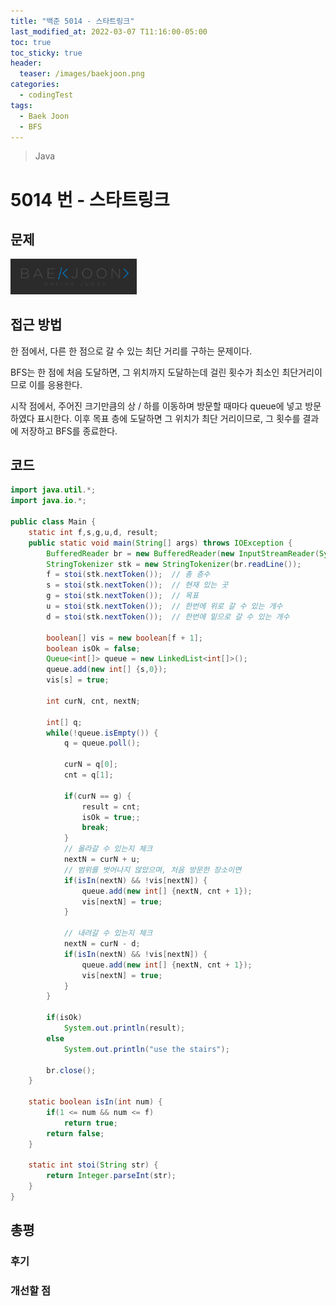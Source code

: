 ```yaml
---
title: "백준 5014 - 스타트링크"
last_modified_at: 2022-03-07 T11:16:00-05:00
toc: true
toc_sticky: true
header:
  teaser: /images/baekjoon.png
categories:
  - codingTest
tags:
  - Baek Joon
  - BFS
---
```


> Java

# 5014 번 - 스타트링크

## 문제

[<img src="/images/baekjoon.png" width="40%" height="40%">](https://www.acmicpc.net/problem/5014)

## 접근 방법

한 점에서, 다른 한 점으로 갈 수 있는 최단 거리를 구하는 문제이다.

BFS는 한 점에 처음 도달하면, 그 위치까지 도달하는데 걸린 횟수가 최소인 최단거리이므로 이를 응용한다.

시작 점에서, 주어진 크기만큼의 상 / 하를 이동하며 방문할 때마다 queue에 넣고 방문하였다 표시한다.
이후 목표 층에 도달하면 그 위치가 최단 거리이므로, 그 횟수를 결과에 저장하고 BFS를 종료한다.

## 코드

```java
import java.util.*;
import java.io.*;

public class Main {
	static int f,s,g,u,d, result;
	public static void main(String[] args) throws IOException {
		BufferedReader br = new BufferedReader(new InputStreamReader(System.in));
    	StringTokenizer stk = new StringTokenizer(br.readLine());
    	f = stoi(stk.nextToken());	// 총 층수
    	s = stoi(stk.nextToken());	// 현재 있는 곳
    	g = stoi(stk.nextToken());	// 목표
    	u = stoi(stk.nextToken());	// 한번에 위로 갈 수 있는 개수
    	d = stoi(stk.nextToken());	// 한번에 밑으로 갈 수 있는 개수

    	boolean[] vis = new boolean[f + 1];
    	boolean isOk = false;
    	Queue<int[]> queue = new LinkedList<int[]>();
    	queue.add(new int[] {s,0});
    	vis[s] = true;

    	int curN, cnt, nextN;

    	int[] q;
    	while(!queue.isEmpty()) {
    		q = queue.poll();

    		curN = q[0];
    		cnt = q[1];

    		if(curN == g) {
    			result = cnt;
    			isOk = true;;
    			break;
    		}
    		// 올라갈 수 있는지 체크
    		nextN = curN + u;
			// 범위를 벗어나지 않았으며, 처음 방문한 장소이면
    		if(isIn(nextN) && !vis[nextN]) {
    			queue.add(new int[] {nextN, cnt + 1});
    			vis[nextN] = true;
    		}

    		// 내려갈 수 있는지 체크
    		nextN = curN - d;
    		if(isIn(nextN) && !vis[nextN]) {
    			queue.add(new int[] {nextN, cnt + 1});
    			vis[nextN] = true;
    		}
    	}

    	if(isOk)
    		System.out.println(result);
    	else
    		System.out.println("use the stairs");

    	br.close();
	}

	static boolean isIn(int num) {
		if(1 <= num && num <= f)
			return true;
		return false;
	}

	static int stoi(String str) {
    	return Integer.parseInt(str);
    }
}
```

## 총평

### 후기

### 개선할 점

<!-- ★
<img src="/images/codingTest/bj/문제번호.PNG" width="40%" height="40%">

-->
